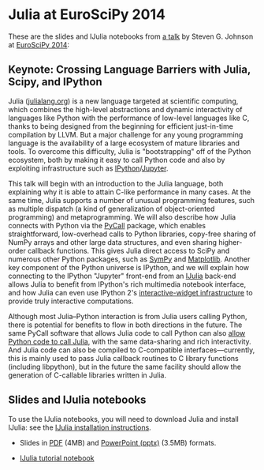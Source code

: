 # Julia at EuroSciPy 2014

These are the slides and IJulia notebooks from [a
talk](https://www.euroscipy.org/2014/schedule/presentation/53/) by
Steven G. Johnson at [EuroSciPy 2014](https://www.euroscipy.org/2014):

## Keynote: Crossing Language Barriers with Julia, Scipy, and IPython

Julia ([julialang.org](http://julialang.org/)) is a new language
targeted at scientific computing, which combines the high-level
abstractions and dynamic interactivity of languages like Python with
the performance of low-level languages like C, thanks to being
designed from the beginning for efficient just-in-time compilation by
LLVM. But a major challenge for any young programming language is the
availability of a large ecosystem of mature libraries and tools. To
overcome this difficulty, Julia is "bootstrapping" off of the Python
ecosystem, both by making it easy to call Python code and also by
exploiting infrastructure such as
[IPython](http://ipython.org/)/[Jupyter](http://jupyter.org/).

This talk will begin with an introduction to the Julia language, both
explaining why it is able to attain C-like performance in many
cases. At the same time, Julia supports a number of unusual
programming features, such as multiple dispatch (a kind of
generalization of object-oriented programming) and metaprogramming. We
will also describe how Julia connects with Python via the
[PyCall](gj/PyCall.jl) package, which enables straightforward,
low-overhead calls to Python libraries, copy-free sharing of NumPy
arrays and other large data structures, and even sharing higher-order
callback functions. This gives Julia direct access to SciPy and
numerous other Python packages, such as
[SymPy](https://github.com/jverzani/SymPy.jl) and
[Matplotlib](https://github.com/stevengj/PyPlot.jl). Another key
component of the Python universe is IPython, and we will explain how
connecting to the IPython "Jupyter" front-end from an
[IJulia](https://github.com/JuliaLang/IJulia.jl) back-end allows Julia
to benefit from IPython's rich multimedia notebook interface, and how
Julia can even use IPython 2's [interactive-widget
infrastructure](https://github.com/JuliaLang/Interact.jl) to provide
truly interactive computations.

Although most Julia–Python interaction is from Julia users calling
Python, there is potential for benefits to flow in both directions in
the future. The same PyCall software that allows Julia code to call
Python can also [allow Python code to call
Julia](https://github.com/JuliaLang/pyjulia), with the same
data-sharing and rich interactivity. And Julia code can also be
compiled to C-compatible interfaces—currently, this is mainly used to
pass Julia callback routines to C library functions (including
libpython), but in the future the same facility should allow the
generation of C-callable libraries written in Julia.

## Slides and IJulia notebooks

To use the IJulia notebooks, you will need to download Julia and
install IJulia: see the [IJulia installation
instructions](https://github.com/JuliaLang/IJulia.jl#installation).

* Slides in [PDF](https://github.com/stevengj/Julia-EuroSciPy14/raw/master/Julia%40EuroSciPy.pdf) (4MB) and [PowerPoint (pptx)](https://github.com/stevengj/Julia-EuroSciPy14/raw/master/Julia%40EuroSciPy.pptx) (3.5MB) formats.

* [IJulia tutorial notebook](http://nbviewer.ipython.org/github/stevengj/Julia-EuroSciPy14/blob/master/Overview.ipynb)
